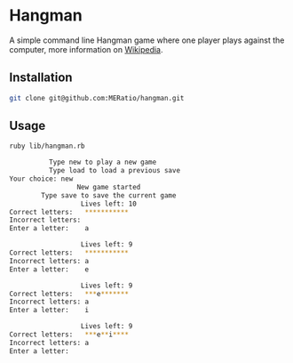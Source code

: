 # Hangman

A simple command line Hangman game where one player plays against the computer, more information on [Wikipedia](<https://en.wikipedia.org/wiki/Hangman_(game)>).

## Installation

```bash
git clone git@github.com:MERatio/hangman.git
```

## Usage

```bash
ruby lib/hangman.rb

          Type new to play a new game
          Type load to load a previous save
Your choice: new
                 New game started
        Type save to save the current game
                  Lives left: 10
Correct letters:   ***********
Incorrect letters:
Enter a letter:    a

                  Lives left: 9
Correct letters:   ***********
Incorrect letters: a
Enter a letter:    e

                  Lives left: 9
Correct letters:   ***e*******
Incorrect letters: a
Enter a letter:    i

                  Lives left: 9
Correct letters:   ***e**i****
Incorrect letters: a
Enter a letter:
```
